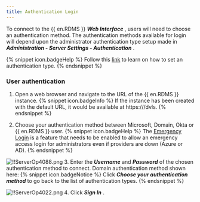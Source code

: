 ```yaml
---
title: Authentication Login
---
```

To connect to the {{ en.RDMS }} ***Web Interface*** , users will need to choose an authentication method. The authentication methods available for login will depend upon the administrator authentication type setup made in ***Administration - Server Settings - Authentication*** . 

{% snippet icon.badgeHelp %} 
Follow this [link](/server/web-interface/administration/configuration/server-settings/general/authentication/) to learn on how to set an authentication type. 
{% endsnippet %}
 
### User authentication 
1. Open a web browser and navigate to the URL of the {{ en.RDMS }} instance. 
{% snippet icon.badgeInfo %} 
If the instance has been created with the default URL, it would be available at https<area>://<ServerName>/dvls. 
{% endsnippet %}
 
2. Choose your authentication method between Microsoft, Domain, Okta or {{ en.RDMS }} user. 
{% snippet icon.badgeHelp %} 
The [Emergency Login](/kb/devolutions-server/how-to-articles/enable-emergency-login-code-authentication/pm) is a feature that needs to be enabled to allow an emergency access login for administrators even if providers are down (Azure or AD). 
{% endsnippet %}
 
![!!ServerOp4088.png](https://webdevolutions.azureedge.net/docs/en/server/ServerOp4088.png) 
3. Enter the ***Username*** and ***Password*** of the chosen authentication method to connect. Domain authentication method shown here: 
{% snippet icon.badgeNotice %} 
Click ***Choose your authentication method*** to go back to the list of authentication types. 
{% endsnippet %}
 
![!!ServerOp4022.png](https://webdevolutions.azureedge.net/docs/en/server/ServerOp4022.png) 
4. Click ***Sign In*** . 

